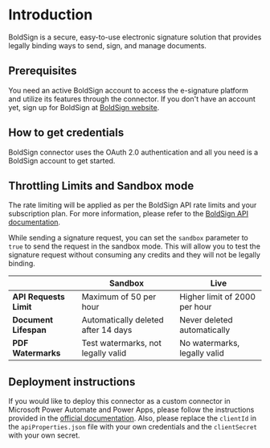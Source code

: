 # Introduction

BoldSign is a secure, easy-to-use electronic signature solution that provides legally binding ways to send, sign, and manage documents.

## Prerequisites

You need an active BoldSign account to access the e-signature platform and utilize its features through the connector. If you don't have an account yet, sign up for BoldSign at [BoldSign website](https://www.boldsign.com/).

## How to get credentials

BoldSign connector uses the OAuth 2.0 authentication and all you need is a BoldSign account to get started.

## Throttling Limits and Sandbox mode

The rate limiting will be applied as per the BoldSign API rate limits and your subscription plan. For more information, please refer to the [BoldSign API documentation](https://developers.boldsign.com/api-overview/rate-limit/?region=us).

While sending a signature request, you can set the `sandbox` parameter to `true` to send the request in the sandbox mode. This will allow you to test the signature request without consuming any credits and they will not be legally binding.

|                        | Sandbox                             | Live                          |
| ---------------------- | ----------------------------------- | ----------------------------- |
| **API Requests Limit** | Maximum of 50 per hour              | Higher limit of 2000 per hour |
| **Document Lifespan**  | Automatically deleted after 14 days | Never deleted automatically   |
| **PDF Watermarks**     | Test watermarks, not legally valid  | No watermarks, legally valid  |

## Deployment instructions

If you would like to deploy this connector as a custom connector in Microsoft Power Automate and Power Apps, please follow the instructions provided in the [official documentation](https://docs.microsoft.com/en-us/connectors/custom-connectors/paconn-cli). Also, please replace the `clientId` in the `apiProperties.json` file with your own credentials and the `clientSecret` with your own secret.
